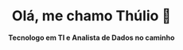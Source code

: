 <h1 align="center">Olá, me chamo Thúlio 🐸</h1>

<p align="center">
   <strong>Tecnologo em TI e Analista de Dados no caminho</strong><br>

